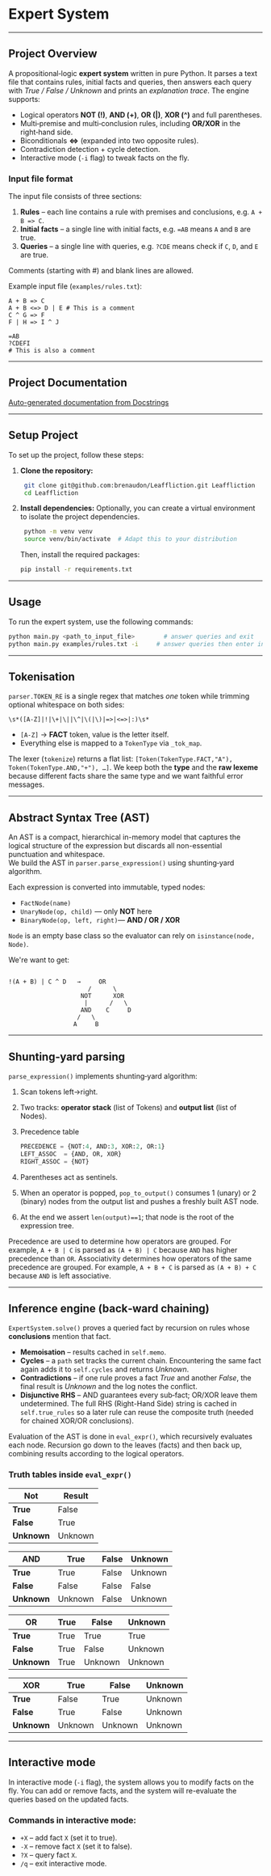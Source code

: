 # **Expert System**

---

## **Project Overview**

A propositional‑logic **expert system** written in pure Python. It parses a text file that contains rules, initial facts and queries, then answers each query with *True / False / Unknown* and prints an *explanation trace*.  The engine supports:

* Logical operators **NOT (!)**, **AND (+)**, **OR (|)**, **XOR (^)** and full parentheses.
* Multi‑premise and multi‑conclusion rules, including **OR/XOR** in the right‑hand side.
* Biconditionals **<=>** (expanded into two opposite rules).
* Contradiction detection + cycle detection.
* Interactive mode (`-i` flag) to tweak facts on the fly.

### **Input file format**

The input file consists of three sections:
1. **Rules** – each line contains a rule with premises and conclusions, e.g. `A + B => C`.
2. **Initial facts** – a single line with initial facts, e.g. `=AB` means `A` and `B` are true.
3. **Queries** – a single line with queries, e.g. `?CDE` means check if `C`, `D`, and `E` are true.

Comments (starting with #) and blank lines are allowed.

Example input file (`examples/rules.txt`):

```
A + B => C
A + B <=> D | E # This is a comment
C ^ G => F
F | H => I ^ J

=AB
?CDEFI
# This is also a comment
```

---

## **Project Documentation**

[Auto-generated documentation from Docstrings](https://brenaudon.github.io/expert-system/)

---

## **Setup Project**

To set up the project, follow these steps:
1. **Clone the repository:**
   ```bash
    git clone git@github.com:brenaudon/Leaffliction.git Leaffliction
    cd Leaffliction
    ```
2. **Install dependencies:**
   Optionally, you can create a virtual environment to isolate the project dependencies.
   ```bash
    python -m venv venv
    source venv/bin/activate  # Adapt this to your distribution
   ```
   Then, install the required packages:
   ```bash
   pip install -r requirements.txt
   ```

---

## **Usage**

To run the expert system, use the following commands:

```bash
python main.py <path_to_input_file>        # answer queries and exit
python main.py examples/rules.txt -i     # answer queries then enter interactive mode
```

---

## **Tokenisation**

`parser.TOKEN_RE` is a single regex that matches *one* token while trimming optional whitespace on both sides:

```
\s*([A-Z]|!|\+|\||\^|\(|\)|=>|<=>|:)\s*
```

* `[A‑Z]` → **FACT** token, value is the letter itself.
* Everything else is mapped to a `TokenType` via `_tok_map`.

The lexer (`tokenize`) returns a flat list: `[Token(TokenType.FACT,"A"), Token(TokenType.AND,"+"), …]`.  We keep both the **type** and the **raw lexeme** because different facts share the same type and we want faithful error messages.

---

## **Abstract Syntax Tree (AST)**

An AST is a compact, hierarchical in-memory model that captures the logical structure of the expression but discards all non-essential punctuation and whitespace.  
We build the AST in `parser.parse_expression()` using shunting‑yard algorithm.

Each expression is converted into immutable, typed nodes:

* `FactNode(name)`
* `UnaryNode(op, child)` — only **NOT** here
* `BinaryNode(op, left, right)`— **AND / OR / XOR**

`Node` is an empty base class so the evaluator can rely on `isinstance(node, Node)`.

We're want to get:
```

!(A + B) | C ^ D   →     OR
                      /      \
                    NOT      XOR
                     |      /   \
                    AND    C     D
                   /   \
                  A     B
```

---

## **Shunting‑yard parsing**

`parse_expression()` implements shunting‑yard algorithm:

1. Scan tokens left→right.
2. Two tracks: **operator stack** (list of Tokens) and **output list** (list of Nodes).
3. Precedence table

   ```python
   PRECEDENCE = {NOT:4, AND:3, XOR:2, OR:1}
   LEFT_ASSOC  = {AND, OR, XOR}
   RIGHT_ASSOC = {NOT}
   ```
4. Parentheses act as sentinels.
5. When an operator is popped, `pop_to_output()` consumes 1 (unary) or 2 (binary) nodes from the output list and pushes a freshly built AST node.
6. At the end we assert `len(output)==1`; that node is the root of the expression tree.

Precedence are used to determine how operators are grouped. For example, `A + B | C` is parsed as `(A + B) | C` because `AND` has higher precedence than `OR`.
Associativity determines how operators of the same precedence are grouped. For example, `A + B + C` is parsed as `(A + B) + C` because `AND` is left associative.

---

## **Inference engine (back‑ward chaining)**

`ExpertSystem.solve()` proves a queried fact by recursion on rules whose **conclusions** mention that fact.

* **Memoisation** – results cached in `self.memo`.
* **Cycles** – a `path` set tracks the current chain. Encountering the same fact again adds it to `self.cycles` and returns *Unknown*.
* **Contradictions** – if one rule proves a fact *True* and another *False*, the final result is *Unknown* and the log notes the conflict.
* **Disjunctive RHS** – AND guarantees every sub‑fact; OR/XOR leave them undetermined.  The full RHS (Right-Hand Side) string is cached in `self.true_rules` so a later rule can reuse the composite truth (needed for chained XOR/OR conclusions).

Evaluation of the AST is done in `eval_expr()`, which recursively evaluates each node. Recursion go down to the leaves (facts) and then back up, combining results according to the logical operators.

### Truth tables inside `eval_expr()`

| Not         | Result  |
|-------------|---------|
| **True**    | False   |
| **False**   | True    |
| **Unknown** | Unknown |

| AND         | True    | False | Unknown |
|-------------|---------|-------|---------|
| **True**    | True    | False | Unknown |
| **False**   | False   | False | False   |
| **Unknown** | Unknown | False | Unknown |

| OR          | True | False   | Unknown |
|-------------|------|---------|---------|
| **True**    | True | True    | True    |
| **False**   | True | False   | Unknown |
| **Unknown** | True | Unknown | Unknown |

| XOR         | True    | False   | Unknown  |
|-------------|---------|---------|----------|
| **True**    | False   | True    | Unknown  |
| **False**   | True    | False   | Unknown  |
| **Unknown** | Unknown | Unknown | Unknown  |

---

## **Interactive mode**

In interactive mode (`-i` flag), the system allows you to modify facts on the fly. You can add or remove facts, and the system will re-evaluate the queries based on the updated facts.

### Commands in interactive mode:
* `+X` – add fact `X` (set it to true).
* `-X` – remove fact `X` (set it to false).
* `?X` – query fact `X`.
* `/q` – exit interactive mode.

